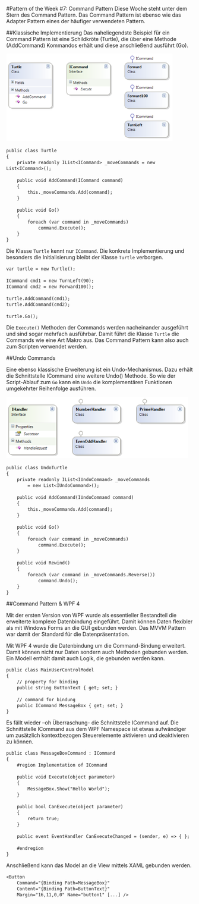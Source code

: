 #Pattern of the Week #7: Command Pattern
Diese Woche steht unter dem Stern des Command Pattern. Das Command Pattern ist ebenso wie das Adapter Pattern eines der häufiger verwendeten Pattern.

##Klassische Implementierung
Das naheliegendste Beispiel für ein Command Pattern ist eine Schildkröte (Turtle), die über eine Methode (AddCommand) Kommandos erhält und diese anschließend ausführt (Go).

![Klasse Implementierung Diagramm](images\007a_1_classicImplementation.png)

	public class Turtle
	{
	    private readonly IList<ICommand> _moveCommands = new List<ICommand>();
	
	    public void AddCommand(ICommand command)
	    {
	        this._moveCommands.Add(command);
	    }
	
	    public void Go()
	    {
	        foreach (var command in _moveCommands)
	            command.Execute();
	    }
	}

Die Klasse `Turtle` kennt nur `ICommand`. Die konkrete Implementierung und besonders die Initialisierung bleibt der Klasse `Turtle` verborgen.

	var turtle = new Turtle();
	
	ICommand cmd1 = new TurnLeft(90);
	ICommand cmd2 = new Forward100();
	
	turtle.AddCommand(cmd1);
	turtle.AddCommand(cmd2);
	
	turtle.Go();

Die `Execute()` Methoden der Commands werden nacheinander ausgeführt und sind sogar mehrfach ausführbar. Damit führt die Klasse `Turtle` die Commands wie eine Art Makro aus. Das Command Pattern kann also auch zum Scripten verwendet werden.

##Undo Commands

Eine ebenso klassische Erweiterung ist ein Undo-Mechanismus. Dazu erhält die Schnittstelle ICommand eine weitere Undo() Methode. So wie der Script-Ablauf zum `Go` kann ein `Undo` die komplementären Funktionen umgekehrter Reihenfolge ausführen.

![Undo Implementierung Diagramm](images\007a_2_undoCommands.png)


	public class UndoTurtle
	{
	    private readonly IList<IUndoCommand> _moveCommands
	        = new List<IUndoCommand>();
	
	    public void AddCommand(IUndoCommand command)
	    {
	        this._moveCommands.Add(command);
	    }
	
	    public void Go()
	    {
	        foreach (var command in _moveCommands)
	            command.Execute();
	    }
	
	    public void Rewind()
	    {
	        foreach (var command in _moveCommands.Reverse())
	            command.Undo();
	    }
	}

##Command Pattern & WPF 4

Mit der ersten Version von WPF wurde als essentieller Bestandteil die erweiterte komplexe Datenbindung eingeführt. Damit können Daten flexibler als mit Windows Forms an die GUI gebunden werden. Das MVVM Pattern war damit der Standard für die Datenpräsentation.

Mit WPF 4 wurde die Datenbindung um die Command-Bindung erweitert. Damit können nicht nur Daten sondern auch Methoden gebunden werden. Ein Modell enthält damit auch Logik, die gebunden werden kann.

	public class MainUserControlModel
	{
	    // property for binding
	    public string ButtonText { get; set; }
	
	    // command for bindung
	    public ICommand MessageBox { get; set; }
	}

Es fällt wieder –oh Überraschung- die Schnittstelle ICommand auf. Die Schnittstelle ICommand aus dem WPF Namespace ist etwas aufwändiger um zusätzlich kontextbezogen Steuerelemente aktivieren und deaktivieren zu können.

	public class MessageBoxCommand : ICommand
	{
	    #region Implementation of ICommand
	
	    public void Execute(object parameter)
	    {
	        MessageBox.Show("Hello World");
	    }
	
	    public bool CanExecute(object parameter)
	    {
	        return true;
	    }
	
	    public event EventHandler CanExecuteChanged = (sender, e) => { };
	
	    #endregion
	}

Anschließend kann das Model an die View mittels XAML gebunden werden.

	<Button
	    Command="{Binding Path=MessageBox}"
	    Content="{Binding Path=ButtonText}" 
	    Margin="16,11,0,0" Name="button1" [...] />